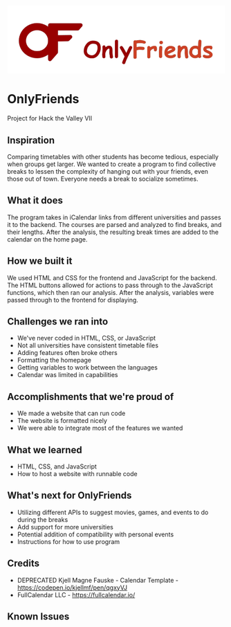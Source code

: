 ![logo](logo.png)

# OnlyFriends
Project for Hack the Valley VII

## Inspiration
Comparing timetables with other students has become tedious, especially when groups get larger. We wanted to create a program to find collective breaks to lessen the complexity of hanging out with your friends, even those out of town. Everyone needs a break to socialize sometimes.

## What it does
The program takes in iCalendar links from different universities and passes it to the backend. The courses are parsed and analyzed to find breaks, and their lengths. After the analysis, the resulting break times are added to the calendar on the home page.

## How we built it
We used HTML and CSS for the frontend and JavaScript for the backend. The HTML buttons allowed for actions to pass through to the JavaScript functions, which then ran our analysis. After the analysis, variables were passed through to the frontend for displaying.

## Challenges we ran into
- We've never coded in HTML, CSS, or JavaScript
- Not all universities have consistent timetable files
- Adding features often broke others
- Formatting the homepage
- Getting variables to work between the languages
- Calendar was limited in capabilities

## Accomplishments that we're proud of
- We made a website that can run code
- The website is formatted nicely
- We were able to integrate most of the features we wanted

## What we learned
- HTML, CSS, and JavaScript
- How to host a website with runnable code

## What's next for OnlyFriends
- Utilizing different APIs to suggest movies, games, and events to do during the breaks
- Add support for more universities
- Potential addition of compatibility with personal events
- Instructions for how to use program

## Credits
- DEPRECATED Kjell Magne Fauske - Calendar Template - https://codepen.io/kjellmf/pen/qgxyVJ
- FullCalendar LLC - https://fullcalendar.io/

## Known Issues